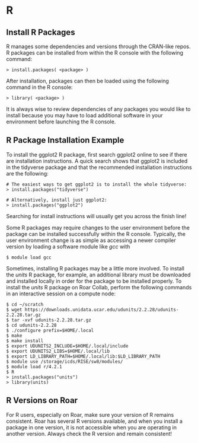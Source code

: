 
# R



## Install R Packages

R manages some dependencies and versions through the CRAN-like repos. R packages can be installed from within the R console with the following command:
```
> install.packages( <package> )
```

After installation, packages can then be loaded using the following command in the R console:
```
> library( <package> )
```

It is always wise to review dependencies of any packages you would like to install because you may have to load additional software in your environment before launching the R console.


## R Package Installation Example

To install the ggplot2 R package, first search ggplot2 online to see if there are installation instructions. A quick search shows that ggplot2 is included in the tidyverse package and that the recommended installation instructions are the following:
```
# The easiest ways to get ggplot2 is to install the whole tidyverse:
> install.packages("tidyverse")

# Alternatively, install just ggplot2:
> install.packages("ggplot2")
```

Searching for install instructions will usually get you across the finish line!

Some R packages may require changes to the user environment before the package can be installed successfully within the R console. Typically, the user environment change is as simple as accessing a newer compiler version by loading a software module like *gcc* with
```
$ module load gcc
```

Sometimes, installing R packages may be a little more involved. To install the *units* R package, for example, an additional library must be downloaded and installed locally in order for the package to be installed properly. To install the *units* R package on Roar Collab, perform the following commands in an interactive session on a compute node:
```
$ cd ~/scratch
$ wget https://downloads.unidata.ucar.edu/udunits/2.2.28/udunits-2.2.28.tar.gz
$ tar -xvf udunits-2.2.28.tar.gz
$ cd udunits-2.2.28
$ ./configure prefix=$HOME/.local
$ make
$ make install
$ export UDUNITS2_INCLUDE=$HOME/.local/include
$ export UDUNITS2_LIBS=$HOME/.local/lib
$ export LD_LIBRARY_PATH=$HOME/.local/lib:$LD_LIBRARY_PATH
$ module use /storage/icds/RISE/sw8/modules/
$ module load r/4.2.1
$ R
> install.packages("units")
> library(units)
```


## R Versions on Roar

For R users, especially on Roar, make sure your version of R remains consistent. Roar has several R versions available, and when you install a package in one version, it is not accessible when you are operating in another version. Always check the R version and remain consistent!

